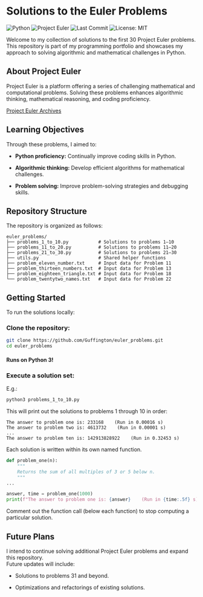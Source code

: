 # Solutions to the Euler Problems

![Python](https://img.shields.io/badge/Python-3.x-blue)
![Project Euler](https://img.shields.io/badge/Project%20Euler-30%20problems-orange)
![Last Commit](https://img.shields.io/github/last-commit/Guffington/euler_problems)
![License: MIT](https://img.shields.io/badge/License-MIT-green)

Welcome to my collection of solutions to the first 30 Project Euler problems. This repository is part of my programming portfolio and showcases my approach to solving algorithmic and mathematical challenges in Python.

## About Project Euler

Project Euler is a platform offering a series of challenging mathematical and computational problems. Solving these problems enhances algorithmic thinking, mathematical reasoning, and coding proficiency.

[Project Euler Archives](https://projecteuler.net/archives)

## Learning Objectives

Through these problems, I aimed to:

- **Python proficiency:** Continually improve coding skills in Python.

- **Algorithmic thinking:** Develop efficient algorithms for mathematical challenges.

- **Problem solving:** Improve problem-solving strategies and debugging skills.

## Repository Structure

The repository is organized as follows:

```text
euler_problems/
├── problems_1_to_10.py           # Solutions to problems 1–10
├── problems_11_to_20.py          # Solutions to problems 11–20
├── problems_21_to_30.py          # Solutions to problems 21–30
├── utils.py                      # Shared helper functions
├── problem_eleven_number.txt     # Input data for Problem 11
├── problem_thirteen_numbers.txt  # Input data for Problem 13
├── problem_eighteen_triangle.txt # Input data for Problem 18
└── problem_twentytwo_names.txt   # Input data for Problem 22
```

## Getting Started

To run the solutions locally:

### Clone the repository:

```bash
git clone https://github.com/Guffington/euler_problems.git
cd euler_problems
```

#### Runs on Python 3!

### Execute a solution set:

E.g.:

```bash
python3 problems_1_to_10.py
```

This will print out the solutions to problems 1 through 10 in order:

```text
The answer to problem one is: 233168    (Run in 0.00016 s)
The answer to problem two is: 4613732    (Run in 0.00001 s)
...
The answer to problem ten is: 142913828922    (Run in 0.32453 s)
```

Each solution is written within its own named function.

```python
def problem_one(n):
    """
    Returns the sum of all multiples of 3 or 5 below n.
    """
...

answer, time = problem_one(1000)
print(f"The answer to problem one is: {answer}    (Run in {time:.5f} s)")
```

Comment out the function call (below each function) to stop computing a particular solution.

## Future Plans

I intend to continue solving additional Project Euler problems and expand this repository.  
Future updates will include:

- Solutions to problems 31 and beyond.

- Optimizations and refactorings of existing solutions.
